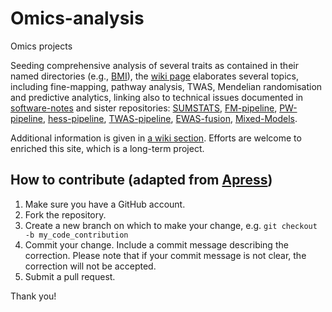 # Omics-analysis

Omics projects

Seeding comprehensive analysis of several traits as contained in their named directories (e.g., [BMI](BMI)), the [wiki page](https://github.com/jinghuazhao/Omics-analysis/wiki) elaborates several topics, including fine-mapping, pathway analysis, TWAS, Mendelian randomisation and predictive analytics, linking also to technical issues documented in [software-notes](https://github.com/jinghuazhao/software-notes) and sister repositories: 
[SUMSTATS](https://github.com/jinghuazhao/SUMSTATS),
[FM-pipeline](https://github.com/jinghuazhao/FM-pipeline),
[PW-pipeline](https://github.com/jinghuazhao/PW-pipeline),
[hess-pipeline](https://github.com/jinghuazhao/hess-pipeline),
[TWAS-pipeline](https://github.com/jinghuazhao/TWAS-pipeline),
[EWAS-fusion](https://github.com/jinghuazhao/EWAS-fusion),
[Mixed-Models](https://github.com/jinghuazhao/Mixed-Models).

Additional information is given in [a wiki section](https://github.com/jinghuazhao/Omics-projects/wiki/Resources). Efforts are welcome to enriched this site, which is a long-term project.

## How to contribute (adapted from [Apress](https://github.com/apress))

1. Make sure you have a GitHub account.
2. Fork the repository.
3. Create a new branch on which to make your change, e.g. `git checkout -b my_code_contribution`
4. Commit your change. Include a commit message describing the correction. Please note that if your commit message is not clear, the correction will not be accepted.
5. Submit a pull request.

Thank you!
